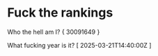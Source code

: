 # Fuck the rankings

Who the hell am I?
{ 30091649 }

What fucking year is it?
[ 2025-03-21T14:40:00Z ]
